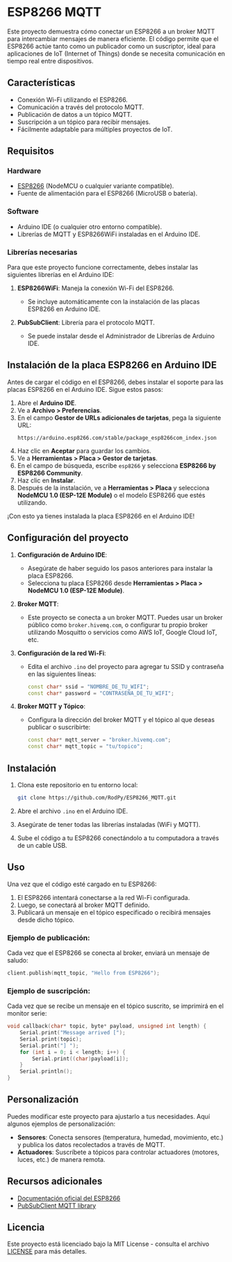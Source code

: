 
# ESP8266 MQTT

Este proyecto demuestra cómo conectar un ESP8266 a un broker MQTT para intercambiar mensajes de manera eficiente. El código permite que el ESP8266 actúe tanto como un publicador como un suscriptor, ideal para aplicaciones de IoT (Internet of Things) donde se necesita comunicación en tiempo real entre dispositivos.

## Características

- Conexión Wi-Fi utilizando el ESP8266.
- Comunicación a través del protocolo MQTT.
- Publicación de datos a un tópico MQTT.
- Suscripción a un tópico para recibir mensajes.
- Fácilmente adaptable para múltiples proyectos de IoT.

## Requisitos

### Hardware
- [ESP8266](https://www.espressif.com/en/products/socs/esp8266) (NodeMCU o cualquier variante compatible).
- Fuente de alimentación para el ESP8266 (MicroUSB o batería).
  
### Software
- Arduino IDE (o cualquier otro entorno compatible).
- Librerías de MQTT y ESP8266WiFi instaladas en el Arduino IDE.

### Librerías necesarias

Para que este proyecto funcione correctamente, debes instalar las siguientes librerías en el Arduino IDE:

1. **ESP8266WiFi**: Maneja la conexión Wi-Fi del ESP8266.
   - Se incluye automáticamente con la instalación de las placas ESP8266 en Arduino IDE.
   
2. **PubSubClient**: Librería para el protocolo MQTT.
   - Se puede instalar desde el Administrador de Librerías de Arduino IDE.

## Instalación de la placa ESP8266 en Arduino IDE

Antes de cargar el código en el ESP8266, debes instalar el soporte para las placas ESP8266 en el Arduino IDE. Sigue estos pasos:

1. Abre el **Arduino IDE**.
2. Ve a **Archivo > Preferencias**.
3. En el campo **Gestor de URLs adicionales de tarjetas**, pega la siguiente URL:
   ```
   https://arduino.esp8266.com/stable/package_esp8266com_index.json
   ```
4. Haz clic en **Aceptar** para guardar los cambios.
5. Ve a **Herramientas > Placa > Gestor de tarjetas**.
6. En el campo de búsqueda, escribe `esp8266` y selecciona **ESP8266 by ESP8266 Community**.
7. Haz clic en **Instalar**.
8. Después de la instalación, ve a **Herramientas > Placa** y selecciona **NodeMCU 1.0 (ESP-12E Module)** o el modelo ESP8266 que estés utilizando.

¡Con esto ya tienes instalada la placa ESP8266 en el Arduino IDE!

## Configuración del proyecto

1. **Configuración de Arduino IDE**: 
    - Asegúrate de haber seguido los pasos anteriores para instalar la placa ESP8266.
    - Selecciona tu placa ESP8266 desde **Herramientas > Placa > NodeMCU 1.0 (ESP-12E Module)**.

2. **Broker MQTT**: 
    - Este proyecto se conecta a un broker MQTT. Puedes usar un broker público como `broker.hivemq.com`, o configurar tu propio broker utilizando Mosquitto o servicios como AWS IoT, Google Cloud IoT, etc.

3. **Configuración de la red Wi-Fi**:
    - Edita el archivo `.ino` del proyecto para agregar tu SSID y contraseña en las siguientes líneas:
      ```cpp
      const char* ssid = "NOMBRE_DE_TU_WIFI";
      const char* password = "CONTRASEÑA_DE_TU_WIFI";
      ```

4. **Broker MQTT y Tópico**:
    - Configura la dirección del broker MQTT y el tópico al que deseas publicar o suscribirte:
      ```cpp
      const char* mqtt_server = "broker.hivemq.com";
      const char* mqtt_topic = "tu/topico";
      ```

## Instalación

1. Clona este repositorio en tu entorno local:
   ```bash
   git clone https://github.com/RodPy/ESP8266_MQTT.git
   ```

2. Abre el archivo `.ino` en el Arduino IDE.

3. Asegúrate de tener todas las librerías instaladas (WiFi y MQTT).

4. Sube el código a tu ESP8266 conectándolo a tu computadora a través de un cable USB.

## Uso

Una vez que el código esté cargado en tu ESP8266:

1. El ESP8266 intentará conectarse a la red Wi-Fi configurada.
2. Luego, se conectará al broker MQTT definido.
3. Publicará un mensaje en el tópico especificado o recibirá mensajes desde dicho tópico.

### Ejemplo de publicación:
Cada vez que el ESP8266 se conecta al broker, enviará un mensaje de saludo:
```cpp
client.publish(mqtt_topic, "Hello from ESP8266");
```

### Ejemplo de suscripción:
Cada vez que se recibe un mensaje en el tópico suscrito, se imprimirá en el monitor serie:
```cpp
void callback(char* topic, byte* payload, unsigned int length) {
    Serial.print("Message arrived [");
    Serial.print(topic);
    Serial.print("] ");
    for (int i = 0; i < length; i++) {
        Serial.print((char)payload[i]);
    }
    Serial.println();
}
```

## Personalización

Puedes modificar este proyecto para ajustarlo a tus necesidades. Aquí algunos ejemplos de personalización:

- **Sensores**: Conecta sensores (temperatura, humedad, movimiento, etc.) y publica los datos recolectados a través de MQTT.
- **Actuadores**: Suscríbete a tópicos para controlar actuadores (motores, luces, etc.) de manera remota.

## Recursos adicionales

- [Documentación oficial del ESP8266](https://www.espressif.com/en/products/socs/esp8266)
- [PubSubClient MQTT library](https://pubsubclient.knolleary.net/)

## Licencia

Este proyecto está licenciado bajo la MIT License - consulta el archivo [LICENSE](LICENSE) para más detalles.
